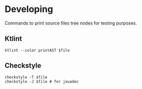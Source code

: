 # Developing

Commands to print source files tree nodes for testing purposes.

## Ktlint

```shell
ktlint --color printAST $file
```

## Checkstyle

```shell
checkstyle -T $file
checkstyle -J $file # for javadoc
```
